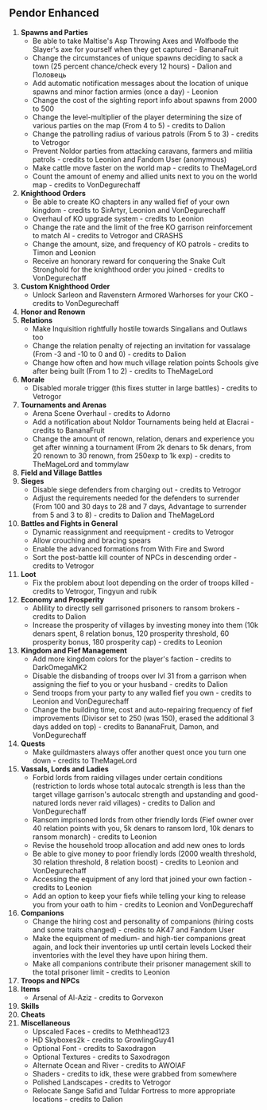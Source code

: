 ## Pendor Enhanced

1. **Spawns and Parties**
    - Be able to take Maltise's Asp Throwing Axes and Wolfbode the Slayer's axe for yourself when they get captured - BananaFruit
    - Change the circumstances of unique spawns deciding to sack a town (25 percent chance/check every 12 hours) - Dalion and Половець
    - Add automatic notification messages about the location of unique spawns and minor faction armies (once a day) - Leonion
    - Change the cost of the sighting report info about spawns from 2000 to 500
    - Change the level-multiplier of the player determining the size of various parties on the map (From 4 to 5) - credits to Dalion 
    - Change the patrolling radius of various patrols (From 5 to 3) - credits to Vetrogor 
    - Prevent Noldor parties from attacking caravans, farmers and militia patrols - credits to Leonion and Fandom User (anonymous)
    - Make cattle move faster on the world map - credits to TheMageLord        
    - Count the amount of enemy and allied units next to you on the world map - credits to VonDegurechaff 
2. **Knighthood Orders**
    - Be able to create KO chapters in any walled fief of your own kingdom - credits to SirArtyr, Leonion and VonDegurechaff 
    - Overhaul of KO upgrade system - credits to Leonion
    - Change the rate and the limit of the free KO garrison reinforcement to match AI - credits to Vetrogor and CRASHS
    - Change the amount, size, and frequency of KO patrols - credits to Timon and Leonion 
    - Receive an honorary reward for conquering the Snake Cult Stronghold for the knighthood order you joined - credits to VonDegurechaff
3. **Custom Knighthood Order**
    - Unlock Sarleon and Ravenstern Armored Warhorses for your CKO - credits to VonDegurechaff 
4. **Honor and Renown**
5. **Relations**
    - Make Inquisition rightfully hostile towards Singalians and Outlaws too
    - Change the relation penalty of rejecting an invitation for vassalage (From -3 and -10 to 0 and 0) - credits to Dalion 
    - Change how often and how much village relation points Schools give after being built (From 1 to 2) - credits to TheMageLord 
6. **Morale**
    - Disabled morale trigger (this fixes stutter in large battles) - credits to Vetrogor
7. **Tournaments and Arenas**
    - Arena Scene Overhaul - credits to Adorno
    - Add a notification about Noldor Tournaments being held at Elacrai - credits to BananaFruit
    - Change the amount of renown, relation, denars and experience you get after winning a tournament (From 2k denars to 5k denars, from 20 renown to 30 renown, from 250exp to 1k exp) - credits to TheMageLord and tommylaw 
8. **Field and Village Battles**
9. **Sieges**
    - Disable siege defenders from charging out - credits to Vetrogor
    - Adjust the requirements needed for the defenders to surrender (From 100 and 30 days to 28 and 7 days, Advantage to surrender from 5 and 3 to 8) - credits to Dalion and TheMageLord
10. **Battles and Fights in General**
    - Dynamic reassignment and reequipment - credits to Vetrogor
    - Allow crouching and bracing spears
    - Enable the advanced formations from With Fire and Sword
    - Sort the post-battle kill counter of NPCs in descending order - credits to Vetrogor 
11. **Loot**
    - Fix the problem about loot depending on the order of troops killed - credits to Vetrogor, Tingyun and rubik 
12. **Economy and Prosperity**
    - Ablility to directly sell garrisoned prisoners to ransom brokers - credits to Dalion 
    - Increase the prosperity of villages by investing money into them (10k denars spent, 8 relation bonus, 120 prosperity threshold, 60 prosperity bonus, 180 prosperity cap) - credits to Leonion
13. **Kingdom and Fief Management**
    - Add more kingdom colors for the player's faction - credits to DarkOmegaMK2
    - Disable the disbanding of troops over lvl 31 from a garrison when assigning the fief to you or your husband - credits to Dalion
    - Send troops from your party to any walled fief you own - credits to Leonion and VonDegurechaff
    - Change the building time, cost and auto-repairing frequency of fief improvements (Divisor set to 250 (was 150), erased the additional 3 days added on top) - credits to BananaFruit, Damon, and VonDegurechaff    
14. **Quests**
    - Make guildmasters always offer another quest once you turn one down - credits to TheMageLord
15. **Vassals, Lords and Ladies**
    - Forbid lords from raiding villages under certain conditions (restriction to lords whose total autocalc strength is less than the target village garrison's autocalc strength and upstanding and good-natured lords never raid villages) - credits to Dalion and VonDegurechaff
    - Ransom imprisoned lords from other friendly lords (Fief owner over 40 relation points with you, 5k denars to ransom lord, 10k denars to ransom monarch) - credits to Leonion
    - Revise the household troop allocation and add new ones to lords
    - Be able to give money to poor friendly lords (2000 wealth threshold, 30 relation threshold, 8 relation boost) - credits to Leonion and VonDegurechaff
    - Accessing the equipment of any lord that joined your own faction - credits to Leonion
    - Add an option to keep your fiefs while telling your king to release you from your oath to him - credits to Leonion and VonDegurechaff 
16. **Companions**
    - Change the hiring cost and personality of companions (hiring costs and some traits changed) - credits to AK47 and Fandom User
    - Make the equipment of medium- and high-tier companions great again, and lock their inventories up until certain levels Locked their inventories with the level they have upon hiring them.
    - Make all companions contribute their prisoner management skill to the total prisoner limit - credits to Leonion 
17. **Troops and NPCs**
18. **Items**
    - Arsenal of Al-Aziz - credits to Gorvexon
19. **Skills**
20. **Cheats**
21. **Miscellaneous**
    - Upscaled Faces - credits to Methhead123
    - HD Skyboxes2k - credits to GrowlingGuy41
    - Optional Font - credits to Saxodragon
    - Optional Textures - credits to Saxodragon
    - Alternate Ocean and River - credits to AWOIAF
    - Shaders - credits to idk, these were grabbed from somewhere
    - Polished Landscapes - credits to Vetrogor
    - Relocate Sange Safid and Tuldar Fortress to more appropriate locations - credits to Dalion



